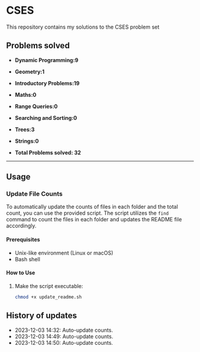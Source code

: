 # CSES

This repository contains my solutions to the CSES problem set

## Problems solved

- **Dynamic Programming:9** *<number of files>*
- **Geometry:1** *<number of files>*
- **Introductory Problems:19** *<number of files>*
- **Maths:0** *<number of files>*
- **Range Queries:0** *<number of files>*
- **Searching and Sorting:0** *<number of files>*
- **Trees:3** *<number of files>*
- **Strings:0** *<number of files>*

- **Total Problems solved: 32** *<sum of all files>*

---

## Usage

### Update File Counts

To automatically update the counts of files in each folder and the total count, you can use the provided script. The script utilizes the `find` command to count the files in each folder and updates the README file accordingly.

#### Prerequisites

- Unix-like environment (Linux or macOS)
- Bash shell

#### How to Use

1. Make the script executable:

   ```bash
   chmod +x update_readme.sh
   
  ## History of updates 
- 2023-12-03 14:32: Auto-update counts.
- 2023-12-03 14:49: Auto-update counts.
- 2023-12-03 14:50: Auto-update counts.
